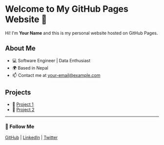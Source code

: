 # Welcome to My GitHub Pages Website 🚀

Hi! I'm **Your Name** and this is my personal website hosted on GitHub Pages.

## About Me
- 💻 Software Engineer | Data Enthusiast
- 🌍 Based in Nepal
- 📫 Contact me at [your-email@example.com](mailto:your-email@example.com)

## Projects
- 🔹 [Project 1](https://github.com/your-username/project1)
- 🔹 [Project 2](https://github.com/your-username/project2)

---

### 🔗 Follow Me
[GitHub](https://github.com/your-username) | [LinkedIn](https://linkedin.com/in/your-profile) | [Twitter](https://twitter.com/yourhandle)
